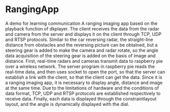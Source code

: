 # RangingApp
A demo for learning communication
A ranging imaging app based on the playback function of dkplayer. The client receives the data from the radar and camera from the server and displays it on the client through TCP, UDP and RTSP protocols.
Similar to the car reversing radar, the straight-line distance from obstacles and the reversing picture can be obtained, but a steering gear is added to make the camera and radar rotate, so the angle data acquisition of the steering gear is added on the basis of image and distance. First, real-time radars and cameras transmit data to raspberry pie over a wireless network. The server program in raspberry pie reads the real-time data, and then uses socket to open the port, so that the server can establish a link with the client, so that the client can get the data. Since it is a ranging imaging app, it is necessary to display angle, distance and image at the same time. Due to the limitations of hardware and the conditions of data format, TCP, UDP and RTSP protocols are established respectively to receive data. Finally, each data is displayed through the constraintlayout layout, and the angle is dynamically displayed with the dial.
